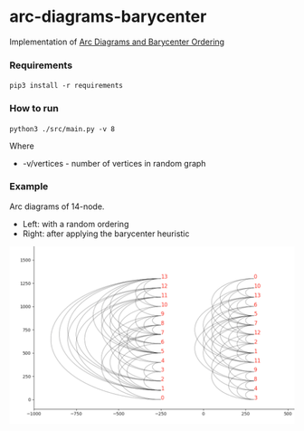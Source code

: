 # arc-diagrams-barycenter
Implementation of [Arc Diagrams and Barycenter Ordering](https://pdfs.semanticscholar.org/9f0f/5a1507b83f96bcedbf2b8971fde21948b086.pdf)


### Requirements

`pip3 install -r requirements`

### How to run

`python3 ./src/main.py -v 8`

Where
  * -v/vertices - number of vertices in random graph


### Example
Arc diagrams of 14-node. 
 * Left: with a random ordering
 * Right: after applying the barycenter heuristic

<img src="./data/example.png" width="1024">
